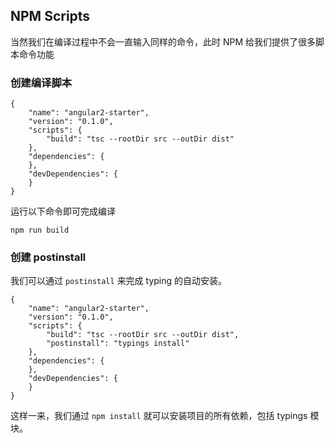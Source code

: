 ## NPM Scripts

当然我们在编译过程中不会一直输入同样的命令，此时 NPM 给我们提供了很多脚本命令功能

### 创建编译脚本

```
{
    "name": "angular2-starter",
    "version": "0.1.0",
    "scripts": {
        "build": "tsc --rootDir src --outDir dist"
    },
    "dependencies": {
    },
    "devDependencies": {
    }
}
```

运行以下命令即可完成编译

```
npm run build
```

### 创建 postinstall 

我们可以通过 `postinstall` 来完成 typing 的自动安装。

```
{
    "name": "angular2-starter",
    "version": "0.1.0",
    "scripts": {
        "build": "tsc --rootDir src --outDir dist",
        "postinstall": "typings install"
    },
    "dependencies": {
    },
    "devDependencies": {
    }
}
```

这样一来，我们通过 `npm install` 就可以安装项目的所有依赖，包括 typings 模块。